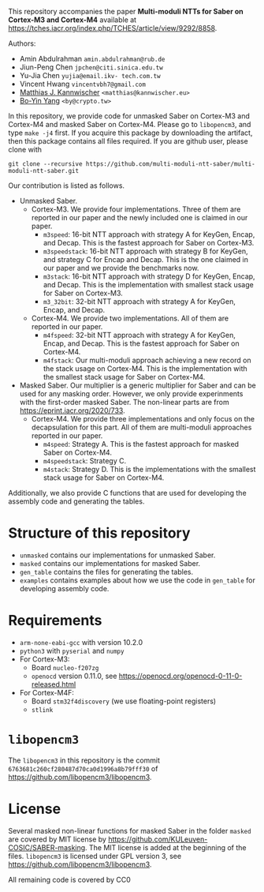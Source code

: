 
This repository accompanies the paper **Multi-moduli NTTs for Saber on Cortex-M3 and Cortex-M4** available at https://tches.iacr.org/index.php/TCHES/article/view/9292/8858.

Authors:
- Amin Abdulrahman `amin.abdulrahman@rub.de`
- Jiun-Peng Chen `jpchen@citi.sinica.edu.tw`
- Yu-Jia Chen `yujia@email.ikv- tech.com.tw`
- Vincent Hwang `vincentvbh7@gmail.com`
- [Matthias J. Kannwischer](https://kannwischer.eu/) `<matthias@kannwischer.eu>`
- [Bo-Yin Yang](https://homepage.iis.sinica.edu.tw/pages/byyang/) `<by@crypto.tw>`

In this repository, we provide code for unmasked Saber on Cortex-M3 and Cortex-M4 and masked Saber on Cortex-M4. Please go to `libopencm3`, and type `make -j4` first.
If you acquire this package by downloading the artifact, then this package contains all files required.
If you are github user, please clone with
```
git clone --recursive https://github.com/multi-moduli-ntt-saber/multi-moduli-ntt-saber.git
```

Our contribution is listed as follows.

- Unmasked Saber.
    - Cortex-M3. We provide four implementations. Three of them are reported in our paper and the newly included one is claimed in our paper.
        - `m3speed`: 16-bit NTT approach with strategy A for KeyGen, Encap, and Decap. This is the fastest approach for Saber on Cortex-M3.
        - `m3speedstack`: 16-bit NTT approach with strategy B for KeyGen, and strategy C for Encap and Decap. This is the one claimed in our paper and we provide the benchmarks now.
        - `m3stack`: 16-bit NTT approach with strategy D for KeyGen, Encap, and Decap. This is the implementation with smallest stack usage for Saber on Cortex-M3.
        - `m3_32bit`: 32-bit NTT approach with strategy A for KeyGen, Encap, and Decap.
    - Cortex-M4. We provide two implementations. All of them are reported in our paper.
        - `m4fspeed`: 32-bit NTT approach with strategy A for KeyGen, Encap, and Decap. This is the fastest approach for Saber on Cortex-M4.
        - `m4fstack`: Our multi-moduli approach achieving a new record on the stack usage on Cortex-M4. This is the implementation with the smallest stack usage for Saber on Cortex-M4.
- Masked Saber. Our multiplier is a generic multiplier for Saber and can be used for any masking order. However, we only provide experinments with the first-order masked Saber. The non-linear parts are from https://eprint.iacr.org/2020/733.
    - Cortex-M4. We provide three implementations and only focus on the decapsulation for this part. All of them are multi-moduli approaches reported in our paper.
        - `m4speed`: Strategy A. This is the fastest approach for masked Saber on Cortex-M4.
        - `m4speedstack`: Strategy C.
        - `m4stack`: Strategy D. This is the implementations with the smallest stack usage for Saber on Cortex-M4.

Additionally, we also provide C functions that are used for developing the assembly code and generating the tables.

# Structure of this repository
- `unmasked` contains our implementations for unmasked Saber.
- `masked` contains our implementations for masked Saber.
- `gen_table` contains the files for generating the tables.
- `examples` contains examples about how we use the code in `gen_table` for developing assembly code.


# Requirements
- `arm-none-eabi-gcc` with version 10.2.0
- `python3` with `pyserial` and `numpy`
- For Cortex-M3:
    - Board `nucleo-f207zg`
    - `openocd` version 0.11.0, see https://openocd.org/openocd-0-11-0-released.html
- For Cortex-M4F:
    - Board `stm32f4discovery` (we use floating-point registers)
    - `stlink`

# `libopencm3`
The `libopencm3` in this repository is the commit `6763681c260cf280487d70ca0d1996a8b79fff30` of https://github.com/libopencm3/libopencm3.

# License
Several masked non-linear functions for masked Saber in the folder `masked` are covered by MIT license by https://github.com/KULeuven-COSIC/SABER-masking. The MIT license is added at the beginning of the files. `libopencm3` is licensed under GPL version 3, see https://github.com/libopencm3/libopencm3.

All remaining code is covered by CC0








